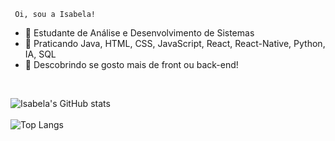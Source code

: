 
     Oi, sou a Isabela!
- 🔭 Estudante de Análise e Desenvolvimento de Sistemas
- 🌱 Praticando Java, HTML, CSS, JavaScript, React, React-Native, Python, IA, SQL
- 🤔 Descobrindo se gosto mais de front ou back-end!

<br>

![Isabela's GitHub stats](https://github-readme-stats.vercel.app/api?username=isabelabianca&theme=dracula)<br><br>
![Top Langs](https://github-readme-stats.vercel.app/api/top-langs/?username=isabelabianca&theme=dracula)

